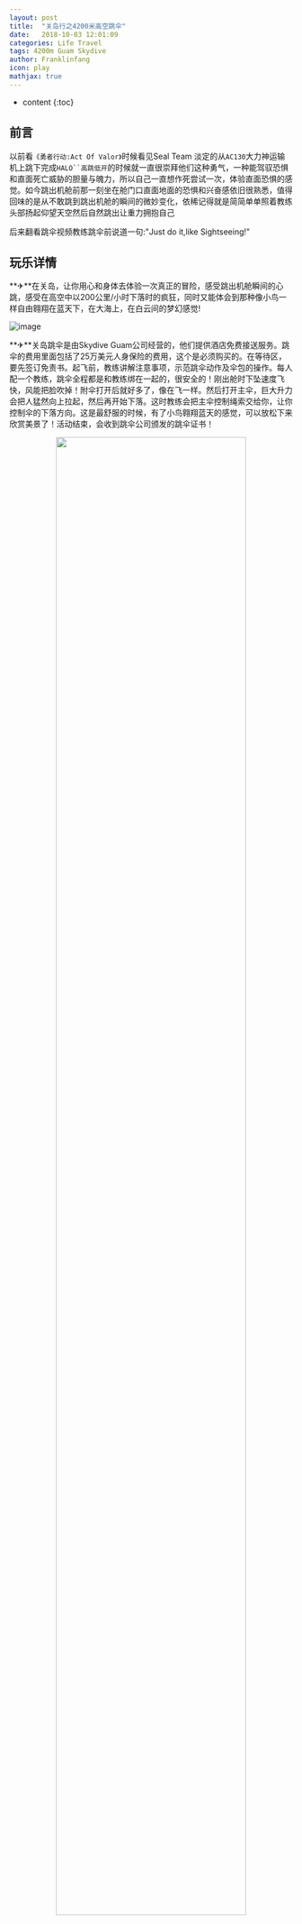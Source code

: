 ```yaml
---
layout: post
title:  "关岛行之4200米高空跳伞"
date:   2018-10-03 12:01:09
categories: Life Travel
tags: 4200m Guam Skydive
author: Franklinfang
icon: play
mathjax: true
---
```

* content
{:toc}

## 前言
以前看`《勇者行动:Act Of Valor》`时候看见Seal Team 淡定的从`AC130`大力神运输机上跳下完成`HALO``高跳低开`的时候就一直很崇拜他们这种勇气，一种能驾驭恐惧和直面死亡威胁的胆量与魄力，所以自己一直想作死尝试一次，体验直面恐惧的感觉。如今跳出机舱前那一刻坐在舱门口直面地面的恐惧和兴奋感依旧很熟悉，值得回味的是从不敢跳到跳出机舱的瞬间的微妙变化，依稀记得就是简简单单照着教练头部扬起仰望天空然后自然跳出让重力拥抱自己

后来翻看跳伞视频教练跳伞前说道一句:"Just do it,like Sightseeing!"




## 玩乐详情
**✈**在关岛，让你用心和身体去体验一次真正的冒险，感受跳出机舱瞬间的心跳，感受在高空中以200公里/小时下落时的疯狂，同时又能体会到那种像小鸟一样自由翱翔在蓝天下，在大海上，在白云间的梦幻感觉!

![image](https://user-images.githubusercontent.com/29160332/55569373-0b3d6680-5734-11e9-825f-6074bc725bf9.png)

**✈**关岛跳伞是由Skydive Guam公司经营的，他们提供酒店免费接送服务。跳伞的费用里面包括了25万美元人身保险的费用，这个是必须购买的。在等待区，要先签订免责书。起飞前，教练讲解注意事项，示范跳伞动作及伞包的操作。每人配一个教练，跳伞全程都是和教练绑在一起的，很安全的！刚出舱时下坠速度飞快，风能把脸吹掉！附伞打开后就好多了，像在飞一样。然后打开主伞，巨大升力会把人猛然向上拉起，然后再开始下落。这时教练会把主伞控制绳索交给你，让你控制伞的下落方向。这是最舒服的时候，有了小鸟翱翔蓝天的感觉，可以放松下来欣赏美景了！活动结束，会收到跳伞公司颁发的跳伞证书！

<div align="center">
<img src="https://user-images.githubusercontent.com/29160332/55590946-ef9f8380-5766-11e9-92cd-28810ba57925.jpg"
     width = "82%" height = "82%" />
</div>
	 
## 跳伞经历回忆
**✈**我自己的脸被风吹得已经严重变形

![Chen Cheng Kevin Fang 0034](https://user-images.githubusercontent.com/29160332/55570194-805d6b80-5735-11e9-8d19-6ae5c5382199.jpg)

**✈**这里就附上我随机一起的父亲吧，上镜效果还不错。

<iframe frameborder="0" src="https://v.qq.com/txp/iframe/player.html?vid=g0745ayzmvl&amp;tiny=0&amp;auto=0" allowFullScreen="" 
height="495" width="100%" id="movie_4_3"></iframe>


## 行程参考
### 开放时间
每日，遇恶劣天气会随时关闭；

### 时长
含接送，约3.5小时；

### 接送时间 
从早上5:00-下午16:00，每一小时一个班次。时间为酒店大概接送时间；

请于活动班次时间提前`10分钟`在酒店大堂等候跳伞公司接送车。导游会到场看客人上车。活动时间共计约3小时；

### 语言
以英语为主，跳伞公司有会讲中文的工作人员；

只收取客人`8000英尺`跳伞费用（基础高度费用折合人民币约3000元），因增加高度而增加的费用及其他费用到跳伞公司现场支付。现金，信用卡或旅行支票都可；

### 升级费用参考

`10000英尺`：$40

`12000英尺`：$80

`14000英尺`：$120

### 自费项目参考

录像及照片,收费 $140；

入场观看`18岁及以上`收费$40,`13至17岁`收费$10,`13岁以下`免费观看

## 注意事项
<font color="#EE2C2C">1. 跳伞者年龄必须在18-65周岁，体重在100kg以下；</font>
<br><font color="#EE2C2C">2. 参加跳伞者要带护照；</font>  
<br><font color="#EE2C2C">3. 参加跳伞者可以穿T恤，短裤，拖鞋，不可以穿裙子和高跟鞋；</font>  
<br><font color="#EE2C2C">4. 跳伞前不能饮用任何酒精类饮品，或使用非法药物，跳伞前24小时不能潜水；</font>  
<br><font color="#EE2C2C">5. 孕妇不能跳伞，患有中耳炎，心脏病，高血压及一切不适合高空跳伞等的病症人员不能跳伞；</font> 

## 地图信息
 
<div id="map" style="height: 280px; width: 100%;"></div>
 
<script>
//Google Map API uri
var google_map_uri = {{site.google_map_uri}}
console.log('google_map_uri:'+google_map_uri+'');
//Goole Map Key
var google_map_key = {{site.google_map_key}}
//Inject Key
google_map_uri = google_map_uri.replace(/[API_KEY]/, google_map_key);
console.log('currrent user google map api:'+google_map_uri+'');

//Google Map API callback function 
function callbackFunction(obj){
      if(obj!=null){
	     console.log('Google Map API Error Obj:'+obj+'');
		 
	  }
}

// Initialize and add the map
function initMap(callbackFunction) {
  console.log('Google Map API start');
  var mapError;
  try{
			 // The location of Guam SkyDive
		  var coordinate = {lat: 13.481475, lng: 144.8024493};
		  // The map, centered at Guam SkyDive
		  var map = new google.maps.Map(
			  document.getElementById('map'), {zoom: 13, center: coordinate});
		  // The marker, positioned at Guam SkyDive
		  
		  var marker = new google.maps.Marker({position: coordinate, map: map, title: 'Skydive Guam Inc'});
		  marker.addListener('click', function() {
				  infowindow.open(map, marker);
				});
		  
		   var contentString = '<div id="content">'+
					'<div id="siteNotice">'+
					'</div>'+
					'<h3 id="firstHeading" class="firstHeading" style="margin:9px 0 20px">Skydive Guam Inc</h3>'+
					'<div id="bodyContent">'+
					'<p>Experience the thrill of a lifetime as you hit terminal velocity from 14,000 feet!</p>'+
					'<p>Get More: <a href="https://www.skydive-international.com">'+
					'https://www.skydive-international.com</a> '+
					'</p>'+
					'</div>'+
					'</div>';

		  var infowindow = new google.maps.InfoWindow({
				  content: contentString
				});
		  infowindow.open(map, marker);		
  }catch(error){
      mapError = error;
  }
  
  return callbackFunction(mapError);
}

</script>
<!--Load the API from the specified URL
* The async attribute allows the browser to render the page while the API loads
* The key parameter will contain your own API key (which is not needed for this tutorial)
* The callback parameter executes the initMap() function
-->

<script async defer onerror="javascript:void(0)"
src="https://maps.googleapis.com/maps/api/js?key=AIzaSyCFQKvF06HHSlm6BUeACn153xWu7ZQHujc&callback=initMap">
</script> 


 
<table display:table style="border-top:1px solid #ddd; border-left:1px solid #ddd; border-color:grey
  border-collapse:collapse;border-spacing: 0;"
   width="100%" >
   <tr style="display:table-row;vertical-align:inherit;border-color:inherit">
		  <td style="display: table-cell" rowspan="2">
		     <span class="fa-stack fa-lg">
			     <i class="fa fa-square fa-stack-2x"></i>
				 <i class="fa fa-map-marker fa-stack-1x fa-inverse"></i>
			 </span>
			 集合地址
		  </td>
		  <td style="display: table-cell">
				<div style="display:block">
					  <p style="display: block; margin-block-start: 1em; margin-block-end: 1em; margin-inline-start: 0px; margin-inline-end: 0px;">
						 名称： ACI Pacific Hanger, 17-3404 Neptune Blvd., Barrigada, GU 96913美国
					  </p>
					  <p style="display: block; margin-block-start: 1em; margin-block-end: 1em; margin-inline-start: 0px; margin-inline-end: 0px;">
						 地 址： ACI Pacific Hanger, 17-3404 Neptune Blvd., Barrigada, GU 96913美国
					  </p>
				</div>
		  </td>
   </tr>
</table>
